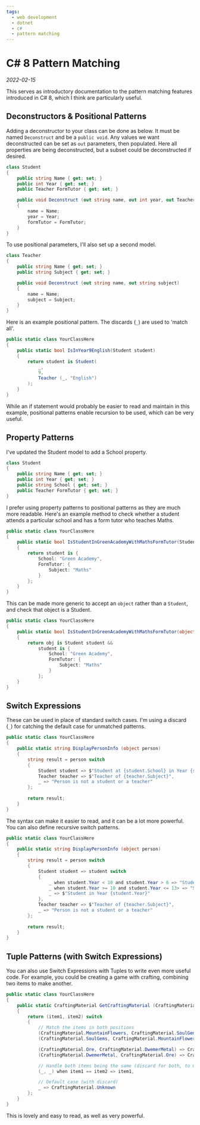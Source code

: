 ```yaml
---
tags:
  - web development
  - dotnet
  - c#
  - pattern matching
---
```


# C# 8 Pattern Matching

_2022-02-15_

This serves as introductory documentation to the pattern matching features introduced in C# 8, which I think are particularly useful.

## Deconstructors & Positional Patterns

Adding a deconstructor to your class can be done as below. It must be named `Deconstruct` and be a `public void`. Any values we want deconstructed can be set as `out` parameters, then populated. Here all properties are being deconstructed, but a subset could be deconstructed if desired.

```csharp linenums="1"
class Student
{
    public string Name { get; set; }
    public int Year { get; set; }
    public Teacher FormTutor { get; set; }

    public void Deconstruct (out string name, out int year, out Teacher formTutor) 
    {
        name = Name;
        year = Year;
        formTutor = FormTutor;
    }
}
```

To use positional parameters, I'll also set up a second model.

```csharp linenums="1"
class Teacher
{
    public string Name { get; set; }
    public string Subject { get; set; }

    public void Deconstruct (out string name, out string subject) 
    {
        name = Name;
        subject = Subject;
    }
}
```

Here is an example positional pattern. The discards (`_`) are used to 'match all'.

```csharp linenums="1"
public static class YourClassHere
{
    public static bool IsInYear9English(Student student)
    {
        return student is Student(
            _,
            9,
            Teacher (_, "English")
        );
    }
}
```

While an if statement would probably be easier to read and maintain in this example, positional patterns enable recursion to be used, which can be very useful.

## Property Patterns

I've updated the Student model to add a School property.

```csharp linenums="1"
class Student
{
    public string Name { get; set; }
    public int Year { get; set; }
    public string School { get; set; }
    public Teacher FormTutor { get; set; }
}
```

I prefer using property patterns to positional patterns as they are much more readable. Here's an example method to check whether a student attends a particular school and has a form tutor who teaches Maths.

```csharp linenums="1"
public static class YourClassHere
{
    public static bool IsStudentInGreenAcademyWithMathsFormTutor(Student student)
    {
        return student is {
            School: "Green Academy", 
            FormTutor: {
                Subject: "Maths"
            } 
        };
    }
}
```

This can be made more generic to accept an `object` rather than a `Student`, and check that object is a Student.

```csharp linenums="1"
public static class YourClassHere
{
    public static bool IsStudentInGreenAcademyWithMathsFormTutor(object obj)
    {
        return obj is Student student && 
            student is {
                School: "Green Academy", 
                FormTutor: {
                    Subject: "Maths"
                } 
            };
    }
}
```

## Switch Expressions

These can be used in place of standard switch cases. I'm using a discard (`_`) for catching the default case for unmatched patterns.

```csharp linenums="1"
public static class YourClassHere
{
    public static string DisplayPersonInfo (object person)
    {
        string result = person switch
        {
            Student student => $"Student at {student.School} in Year {student.Year}",
            Teacher teacher => $"Teacher of {teacher.Subject}",
            _ => "Person is not a student or a teacher"
        };
        
        return result;
    }
}
```

The syntax can make it easier to read, and it can be a lot more powerful. You can also define recursive switch patterns.

```csharp linenums="1"
public static class YourClassHere
{
    public static string DisplayPersonInfo (object person)
    {
        string result = person switch
        {
            Student student => student switch
            {
                _ when student.Year < 10 and student.Year > 6 => "Student in Key Stage 3",
                _ when student.Year >= 10 and student.Year <= 13> => "Student in Key Stage 4",
                _ => $"Student in Year {student.Year}"
            },
            Teacher teacher => $"Teacher of {teacher.Subject}",
            _ => "Person is not a student or a teacher"
        };
        
        return result;
    }
}
```

## Tuple Patterns (with Switch Expressions)

You can also use Switch Expressions with Tuples to write even more useful code. For example, you could be creating a game with crafting, combining two items to make another.

```csharp linenums="1"
public static class YourClassHere
{
    public static CraftingMaterial GetCraftingMaterial (CraftingMaterial item1, CraftingMaterial item2)
    {
        return (item1, item2) switch
        {
            // Match the items in both positions
            (CraftingMaterial.MountainFlowers, CraftingMaterial.SoulGems) => CraftingMaterial.DwemerMetal,
            (CraftingMaterial.SoulGems, CraftingMaterial.MountainFlowers) => CraftingMaterial.DwemerMetal,

            (CraftingMaterial.Ore, CraftingMaterial.DwemerMetal) => CraftingMaterial.Ingots,
            (CraftingMaterial.DwemerMetal, CraftingMaterial.Ore) => CraftingMaterial.Ingots,

            // Handle both items being the same (discard for both, to match any)
            (_, _) when item1 == item2 => item1,

            // Default case (with discard)
            _ => CraftingMaterial.Unknown
        };
    }
}
```

This is lovely and easy to read, as well as very powerful.
